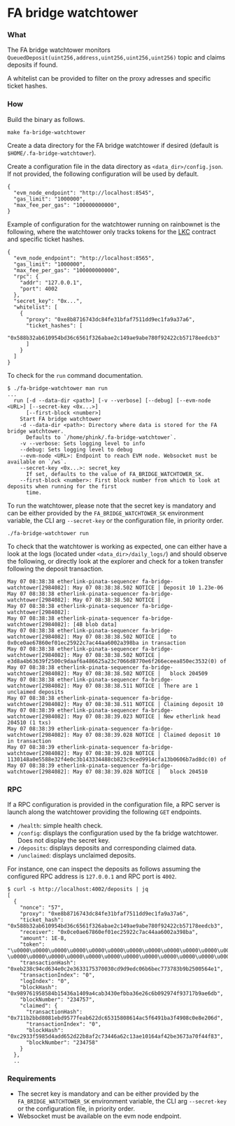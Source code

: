 FA bridge watchtower
======

### What

The FA bridge watchtower monitors
`QueuedDeposit(uint256,address,uint256,uint256,uint256)` topic and
claims deposits if found.

A whitelist can be provided to filter on the proxy adresses and specific ticket hashes.

### How

Build the binary as follows.

```
make fa-bridge-watchtower
```

Create a data directory for the FA bridge watchtower if desired (default is `$HOME/.fa-bridge-watchtower`).

Create a configuration file in the data directory as `<data_dir>/config.json`.
If not provided, the following configuration will be used by default.

```
{
  "evm_node_endpoint": "http://localhost:8545",
  "gas_limit": "1000000",
  "max_fee_per_gas": "100000000000",
}
```

Example of configuration for the watchtower running on rainbownet is
the following, where the watchtower only tracks tokens for the
[LKC](http://vps-43b6dfcb.vps.ovh.net/token/0xE8b8716743dC84fE31bfaF7511dD9EC1Fa9A37A6)
contract and specific ticket hashes.

```
{
  "evm_node_endpoint": "http://localhost:8565",
  "gas_limit": "1000000",
  "max_fee_per_gas": "100000000000",
  "rpc": {
    "addr": "127.0.0.1",
    "port": 4002
  },
  "secret_key": "0x...",
  "whitelist": [
    {
      "proxy": "0xe8b8716743dc84fe31bfaf7511dd9ec1fa9a37a6",
      "ticket_hashes": [
        "0x588b32ab610954bd36c6561f326abae2c149ae9abe780f92422cb57178eedcb3"
      ]
    }
  ]
}
```

To check for the `run` command documentation.


```
$ ./fa-bridge-watchtower man run
...
  run [-d --data-dir <path>] [-v --verbose] [--debug] [--evm-node <URL>] [--secret-key <0x...>]
      [--first-block <number>]
    Start FA bridge watchtower
    -d --data-dir <path>: Directory where data is stored for the FA bridge watchtower.
      Defaults to `/home/phink/.fa-bridge-watchtower`.
    -v --verbose: Sets logging level to info
    --debug: Sets logging level to debug
    --evm-node <URL>: Endpoint to reach EVM node. Websocket must be available on `/ws`.
    --secret-key <0x...>: secret_key
      If set, defaults to the value of FA_BRIDGE_WATCHTOWER_SK.
    --first-block <number>: First block number from which to look at deposits when running for the first
      time.
```

To run the watchtower, please note that the secret key is mandatory
and can be either provided by the `FA_BRIDGE_WATCHTOWER_SK`
environment variable, the CLI arg `--secret-key` or the configuration
file, in priority order.


```
./fa-bridge-watchtower run
```

To check that the watchtower is working as expected, one can either have a look at the logs (located under `<data_dir>/daily_logs/`)
and should observe the following, or directly look at the explorer and check for a token transfer following the deposit transaction.

```
May 07 08:38:38 etherlink-pinata-sequencer fa-bridge-watchtower[2984082]: May 07 08:38:38.502 NOTICE │ Deposit 10 1.23e-06
May 07 08:38:38 etherlink-pinata-sequencer fa-bridge-watchtower[2984082]: May 07 08:38:38.502 NOTICE │
May 07 08:38:38 etherlink-pinata-sequencer fa-bridge-watchtower[2984082]:
May 07 08:38:38 etherlink-pinata-sequencer fa-bridge-watchtower[2984082]: [4B blob data]
May 07 08:38:38 etherlink-pinata-sequencer fa-bridge-watchtower[2984082]: May 07 08:38:38.502 NOTICE │   to 0x0ce0ae67860ef01ec25922c7ac44aa6002a398ba in transaction
May 07 08:38:38 etherlink-pinata-sequencer fa-bridge-watchtower[2984082]: May 07 08:38:38.502 NOTICE │   e3d8a4b63639f2500c9daaf6a486625a23c7066d8770e6f266eceea850ec3532(0) of
May 07 08:38:38 etherlink-pinata-sequencer fa-bridge-watchtower[2984082]: May 07 08:38:38.502 NOTICE │   block 204509
May 07 08:38:38 etherlink-pinata-sequencer fa-bridge-watchtower[2984082]: May 07 08:38:38.511 NOTICE │ There are 1 unclaimed deposits
May 07 08:38:38 etherlink-pinata-sequencer fa-bridge-watchtower[2984082]: May 07 08:38:38.511 NOTICE │ Claiming deposit 10
May 07 08:38:39 etherlink-pinata-sequencer fa-bridge-watchtower[2984082]: May 07 08:38:39.023 NOTICE │ New etherlink head 204510 (1 txs)
May 07 08:38:39 etherlink-pinata-sequencer fa-bridge-watchtower[2984082]: May 07 08:38:39.028 NOTICE │ Claimed deposit 10 in transaction
May 07 08:38:39 etherlink-pinata-sequencer fa-bridge-watchtower[2984082]: May 07 08:38:39.028 NOTICE │   1130148a0e5588e32f4e0c3b143334488cb823c9ced9914cfa13b0606b7ad8dc(0) of
May 07 08:38:39 etherlink-pinata-sequencer fa-bridge-watchtower[2984082]: May 07 08:38:39.028 NOTICE │   block 204510
```

### RPC

If a RPC configuration is provided in the configuration file, a RPC
server is launch along the watchtower providing the following `GET`
endpoints.

- `/health`: simple health check.
- `/config`: displays the configuration used by the fa bridge watchtower. Does not display the secret key.
- `/deposits`: displays deposits and corresponding claimed data.
- `/unclaimed`: displays unclaimed deposits.

For instance, one can inspect the deposits as follows assuming the
configured RPC address is `127.0.0.1` and RPC port is `4002`.

```
$ curl -s http://localhost:4002/deposits | jq
[
  {
    "nonce": "57",
    "proxy": "0xe8b8716743dc84fe31bfaf7511dd9ec1fa9a37a6",
    "ticket_hash": "0x588b32ab610954bd36c6561f326abae2c149ae9abe780f92422cb57178eedcb3",
    "receiver": "0x0ce0ae67860ef01ec25922c7ac44aa6002a398ba",
    "amount": 1E-8,
    "token": "\u0000\u0000\u0000\u0000\u0000\u0000\u0000\u0000\u0000\u0000\u0000\u0000\u0000\u0000\u0000\u0000\u0000\u0000\u0000\u0000\u0000\u0000\u0000\u0000\u0000\u0000\u0000\u0000\u0000\u0000\u0000 \u0000\u0000\u0000\u0000\u0000\u0000\u0000\u0000\u0000\u0000\u0000\u0000\u0000\u0000\u0000\u0000\u0000\u0000\u0000\u0000\u0000\u0000\u0000\u0000\u0000\u0000\u0000\u0000\u0000\u0000\u0000\u0003LKC\u0000\u0000\u0000\u0000\u0000\u0000\u0000\u0000\u0000\u0000\u0000\u0000\u0000\u0000\u0000\u0000\u0000\u0000\u0000\u0000\u0000\u0000\u0000\u0000\u0000\u0000\u0000\u0000\u0000",
    "transactionHash": "0xeb238c94cd634e0c2e3633175370030cd9d9edc06b6bec773783b9b2500564e1",
    "transactionIndex": "0",
    "logIndex": "0",
    "blockHash": "0x989761958584b15436a1409a4cab3430efbba36e26c6b092974f93717b9ae6db",
    "blockNumber": "234757",
    "claimed": {
      "transactionHash": "0x711b2bbd8081ebd9577feab622dc65315808614ac5f6491ba3f4908c0e8e206d",
      "transactionIndex": "0",
      "blockHash": "0xc2933f5985d4add652d22b8af2c73446a62c13ae10164af42be3673a70f44f83",
      "blockNumber": "234758"
    }
  },
  ..
```

### Requirements

- The secret key is mandatory and can be either provided by the `FA_BRIDGE_WATCHTOWER_SK` environment variable, the CLI arg `--secret-key` or the configuration file, in priority order.
- Websocket must be available on the evm node endpoint.
